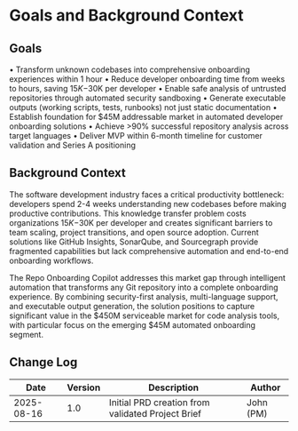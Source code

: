 # Goals and Background Context

## Goals
• Transform unknown codebases into comprehensive onboarding experiences within 1 hour
• Reduce developer onboarding time from weeks to hours, saving $15K-$30K per developer
• Enable safe analysis of untrusted repositories through automated security sandboxing
• Generate executable outputs (working scripts, tests, runbooks) not just static documentation
• Establish foundation for $45M addressable market in automated developer onboarding solutions
• Achieve >90% successful repository analysis across target languages
• Deliver MVP within 6-month timeline for customer validation and Series A positioning

## Background Context

The software development industry faces a critical productivity bottleneck: developers spend 2-4 weeks understanding new codebases before making productive contributions. This knowledge transfer problem costs organizations $15K-$30K per developer and creates significant barriers to team scaling, project transitions, and open source adoption. Current solutions like GitHub Insights, SonarQube, and Sourcegraph provide fragmented capabilities but lack comprehensive automation and end-to-end onboarding workflows.

The Repo Onboarding Copilot addresses this market gap through intelligent automation that transforms any Git repository into a complete onboarding experience. By combining security-first analysis, multi-language support, and executable output generation, the solution positions to capture significant value in the $450M serviceable market for code analysis tools, with particular focus on the emerging $45M automated onboarding segment.

## Change Log
| Date | Version | Description | Author |
|------|---------|-------------|--------|
| 2025-08-16 | 1.0 | Initial PRD creation from validated Project Brief | John (PM) |
